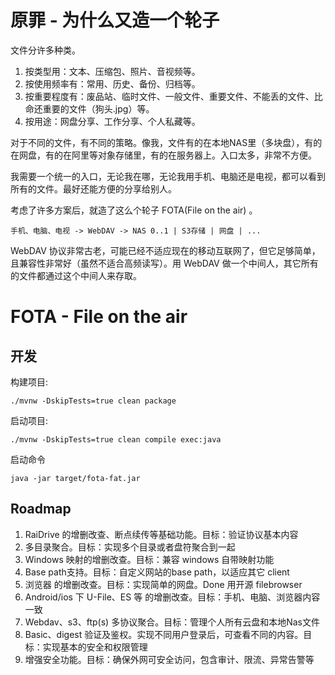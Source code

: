 # 原罪 - 为什么又造一个轮子
文件分许多种类。
1. 按类型用：文本、压缩包、照片、音视频等。
2. 按使用频率有：常用、历史、备份、归档等。
3. 按重要程度有：废品站、临时文件、一般文件、重要文件、不能丢的文件、比命还重要的文件（狗头.jpg）等。
4. 按用途：网盘分享、工作分享、个人私藏等。

对于不同的文件，有不同的策略。像我，文件有的在本地NAS里（多块盘），有的在网盘，有的在阿里等对象存储里，有的在服务器上。入口太多，非常不方便。

我需要一个统一的入口，无论我在哪，无论我用手机、电脑还是电视，都可以看到所有的文件。最好还能方便的分享给别人。

考虑了许多方案后，就造了这么个轮子 FOTA(File on the air) 。
```
手机、电脑、电视 -> WebDAV -> NAS 0..1 | S3存储 | 网盘 | ...
```
WebDAV 协议非常古老，可能已经不适应现在的移动互联网了，但它足够简单，且兼容性非常好（虽然不适合高频读写）。用 WebDAV 做一个中间人，其它所有的文件都通过这个中间人来存取。


# FOTA - File on the air
## 开发

构建项目:
```shell
./mvnw -DskipTests=true clean package
```
启动项目:
```shell
./mvnw -DskipTests=true clean compile exec:java
```
启动命令
```shell
java -jar target/fota-fat.jar
```

## Roadmap
1. RaiDrive 的增删改查、断点续传等基础功能。目标：验证协议基本内容
2. 多目录聚合。目标：实现多个目录或者盘符聚合到一起
3. Windows 映射的增删改查。目标：兼容 windows 自带映射功能
4. Base path支持。目标：自定义网站的base path，以适应其它 client
5. 浏览器 的增删改查。目标：实现简单的网盘。Done 用开源 filebrowser
6. Android/ios 下 U-File、ES 等 的增删改查。目标：手机、电脑、浏览器内容一致
7. Webdav、s3、ftp(s) 多协议聚合。目标：管理个人所有云盘和本地Nas文件
8. Basic、digest 验证及鉴权。实现不同用户登录后，可查看不同的内容。目标：实现基本的安全和权限管理
9. 增强安全功能。目标：确保外网可安全访问，包含审计、限流、异常告警等
